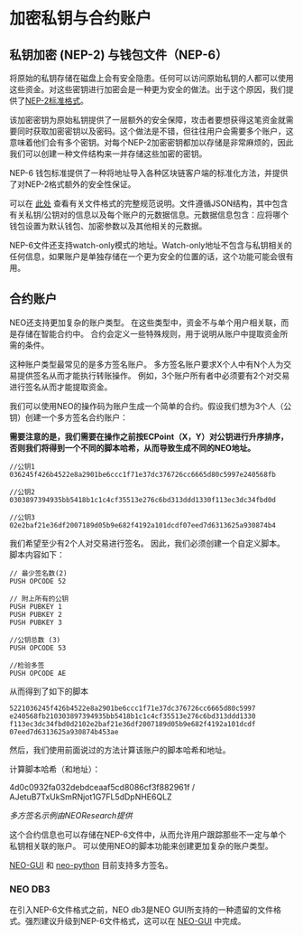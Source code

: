 # 加密私钥与合约账户

## 私钥加密 (NEP-2) 与钱包文件（NEP-6）

将原始的私钥存储在磁盘上会有安全隐患。任何可以访问原始私钥的人都可以使用这些资金。对这些密钥进行加密会是一种更为安全的做法。出于这个原因，我们提供了[NEP-2标准格式](https://github.com/neo-project/proposals/blob/master/nep-2.mediawiki)。

该加密密钥为原始私钥提供了一层额外的安全保障，攻击者要想获得这笔资金就需要同时获取加密密钥以及密码。这个做法是不错，但往往用户会需要多个账户，这意味着他们会有多个密钥。对每个NEP-2加密密钥都加以存储是非常麻烦的，因此我们可以创建一种文件结构来一并存储这些加密的密钥。

NEP-6 钱包标准提供了一种将地址导入各种区块链客户端的标准化方法，并提供了对NEP-2格式额外的安全性保证。

可以在 [此处](https://github.com/neo-project/proposals/blob/master/nep-6.mediawiki) 查看有关文件格式的完整规范说明。文件遵循JSON结构，其中包含有关私钥/公钥对的信息以及每个账户的元数据信息。元数据信息包含：应将哪个钱包设置为默认钱包、加密参数以及其他相关的元数据。

NEP-6文件还支持watch-only模式的地址。Watch-only地址不包含与私钥相关的任何信息，如果账户是单独存储在一个更为安全的位置的话，这个功能可能会很有用。

## 合约账户
NEO还支持更加复杂的账户类型。 在这些类型中，资金不与单个用户相关联，而是存储在智能合约中。 合约会定义一些特殊规则，用于说明从账户中提取资金所需的条件。

这种账户类型最常见的是多方签名账户。 多方签名账户要求X个人中有N个人为交易提供签名从而才能执行转账操作。 例如，3个账户所有者中必须要有2个对交易进行签名从而才能提取资金。

我们可以使用NEO的操作码为账户生成一个简单的合约。假设我们想为3个人（公钥）创建一个多方签名合约账户：

**需要注意的是，我们需要在操作之前按ECPoint（X，Y）对公钥进行升序排序，否则我们将得到一个不同的脚本哈希，从而导致生成不同的NEO地址。**

```
//公钥1
036245f426b4522e8a2901be6ccc1f71e37dc376726cc6665d80c5997e240568fb

//公钥2
0303897394935bb5418b1c1c4cf35513e276c6bd313ddd1330f113ec3dc34fbd0d

//公钥3
02e2baf21e36df2007189d05b9e682f4192a101dcdf07eed7d6313625a930874b4
```

我们希望至少有2个人对交易进行签名。 因此，我们必须创建一个自定义脚本。 脚本内容如下：

```
// 最少签名数(2)
PUSH OPCODE 52

// 附上所有的公钥
PUSH PUBKEY 1
PUSH PUBKEY 2
PUSH PUBKEY 3

//公钥总数 (3)
PUSH OPCODE 53

//检验多签
PUSH OPCODE AE
```

从而得到了如下的脚本

```
5221036245f426b4522e8a2901be6ccc1f71e37dc376726cc6665d80c5997
e240568fb210303897394935bb5418b1c1c4cf35513e276c6bd313ddd1330
f113ec3dc34fbd0d2102e2baf21e36df2007189d05b9e682f4192a101dcdf
07eed7d6313625a930874b453ae
```

然后，我们使用前面说过的方法计算该账户的脚本哈希和地址。

计算脚本哈希（和地址）：

4d0c0932fa032debdceaaf5cd8086cf3f882961f / AJetuB7TxUkSmRNjot1G7FL5dDpNHE6QLZ

*多方签名示例由NEOResearch提供*

这个合约信息也可以存储在NEP-6文件中，从而允许用户跟踪那些不一定与单个私钥相关联的账户。 可以使用NEO的脚本功能来创建更加复杂的账户类型。

[NEO-GUI](https://github.com/neo-project/neo-gui) 和 [neo-python](https://github.com/CityOfZion/neo-python) 目前支持多方签名。

### NEO DB3
在引入NEP-6文件格式之前，NEO db3是NEO GUI所支持的一种遗留的文件格式。强烈建议升级到NEP-6文件格式，这可以在 [NEO-GUI](../../../docs/zh-cn/node/gui/wallet.md) 中完成。

